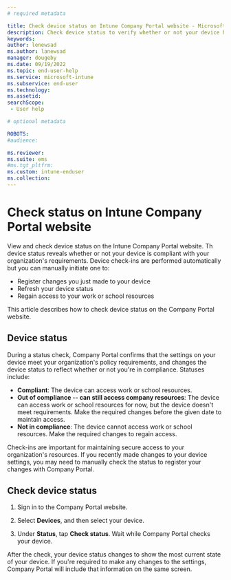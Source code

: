 ```yaml
---
# required metadata

title: Check device status on Intune Company Portal website - Microsoft Intune | Microsoft Docs
description: Check device status to verify whether or not your device has access to work resources. 
keywords:
author: lenewsad
ms.author: lanewsad
manager: dougeby
ms.date: 09/19/2022
ms.topic: end-user-help
ms.service: microsoft-intune
ms.subservice: end-user
ms.technology:
ms.assetid: 
searchScope:
 - User help

# optional metadata

ROBOTS:  
#audience:

ms.reviewer: 
ms.suite: ems
#ms.tgt_pltfrm:
ms.custom: intune-enduser
ms.collection: 
---
```


# Check status on Intune Company Portal website 
View and check device status on the Intune Company Portal website. Th device status reveals whether or not your device is compliant with your organization's requirements.  Device check-ins are performed automatically but you can manually initiate one to: 

* Register changes you just made to your device
* Refresh your device status 
* Regain access to your work or school resources 

This article describes how to check device status on the Company Portal website. 

## Device status 

During a status check, Company Portal confirms that the settings on your device meet your organization's policy requirements, and changes the device status to reflect whether or not you're in compliance. Statuses include:

* **Compliant**: The device can access work or school resources.  
* **Out of compliance -- can still access company resources**:  The device can access work or school resources for now, but the device doesn't meet requirements. Make the required changes before the given date to maintain access. 
* **Not in compliance**: The device cannot access work or school resources. Make the required changes to regain access.  

Check-ins are important for maintaining secure access to your organization's resources. 
If you recently made changes to your device settings, you may need to manually check the status to register your changes with Company Portal. 

## Check device status  

1. Sign in to the Company Portal website.  

2. Select **Devices**, and then select your device.  

3. Under **Status**, tap **Check status**. Wait while Company Portal checks your device. 

After the check, your device status changes to show the most current state of your device. If you're required to make any changes to the settings, Company Portal will include that information on the same screen.  
